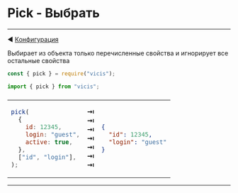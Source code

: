 # Pick - Выбрать

---

◀ [Конфигурация](/ru/configuration.md)

Выбирает из объекта только перечисленные свойства и игнорирует все остальные свойства

```js
const { pick } = require("vicis");
```

```js
import { pick } from "vicis";
```

<table><thead><tr><td colspan="3">
</td></tr></thead><tbody>
<tr><td>

```js
pick(
  {
    id: 12345,
    login: "guest",
    active: true,
  },
  ["id", "login"],
);
```

</td>
<td>
<strong>&#x21E5;</strong><br>
<strong>&#x21E5;</strong><br>
<strong>&#x21E5;</strong><br>
<strong>&#x21E5;</strong><br>
<strong>&#x21E5;</strong><br>
<strong>&#x21E5;</strong><br>
<strong>&#x21E5;</strong><br>
</td>
<td>

```json
{
  "id": 12345,
  "login": "guest"
}
```

</td></tr>
</tbody></table>

---
